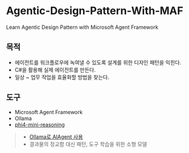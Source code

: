 # Agentic-Design-Pattern-With-MAF
Learn Agentic Design Pattern with Microsoft Agent Framework

## 목적
- 에이전트를 워크플로우에 녹여낼 수 있도록 설계를 위한 디자인 패턴을 익힌다.
- C#을 활용해 실제 에이전트를 만든다.
- 일상 ~ 업무 작업을 효율화할 방법을 찾는다.

## 도구
- Microsoft Agent Framework
- Ollama
- [phi4-mini-reasoning](https://ollama.com/library/phi4-mini-reasoning)
> - [Ollama로 AIAgent 사용](https://learn.microsoft.com/en-us/agent-framework/user-guide/agents/agent-types/chat-client-agent?utm_source=chatgpt.com&pivots=programming-language-csharp)
> - 결과물의 정교함 대신 패턴, 도구 학습을 위한 소형 모델
